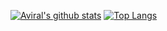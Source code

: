 
[![Aviral's github stats](https://github-readme-stats.vercel.app/api?username=aviralx10&show_icons=true&theme=chartreuse-dark&count_private=true)](https://github.com/anuraghazra/github-readme-stats)
[![Top Langs](https://github-readme-stats.vercel.app/api/top-langs/?username=aviralx10&theme=chartreuse-dark)](https://github.com/anuraghazra/github-readme-stats)
